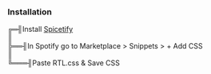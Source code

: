 ### Installation
╔═╢Install [Spicetify](https://spicetify.app/)  
║  
╠══╢In Spotify go to Marketplace > Snippets > + Add CSS  
║  
╚═══╢Paste RTL.css & Save CSS  
